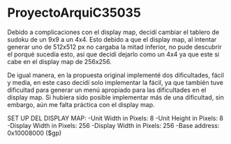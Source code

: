 # ProyectoArquiC35035

Debido a complicaciones con el display map, decidí cambiar el tablero de sudoku de un 9x9 a un 4x4. Esto debido a que el display map, al intentar generar uno de 512x512 px no cargaba la mitad inferior, no pude descubrir el porqué sucedía esto, asi que decidí dejarlo como un 4x4 ya que este si cabe en el display map de 256x256.

De igual manera, en la propuesta original implementé dos dificultades, fácil y media, en este caso decidí solo implementar la fácil, ya que también tuve dificultad para generar un menú apropiado para las dificultades en el display map. Si hubiera sido posible implementar más de una dificultad, sin embargo, aún me falta práctica con el display map.

SET UP DEL DISPLAY MAP:
  -Unit Width in Pixels: 8
  -Unit Height in Pixels: 8
  -Display Width in Pixels: 256
  -Display Width in Pixels: 256
  -Base address: 0x10008000 ($gp)

